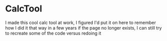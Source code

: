 # CalcTool
I made this cool calc tool at work, I figured I'd put it on here to remember how I did it that way in a few years if the page no longer exists, I can still try to recreate some of the code versus redoing it
